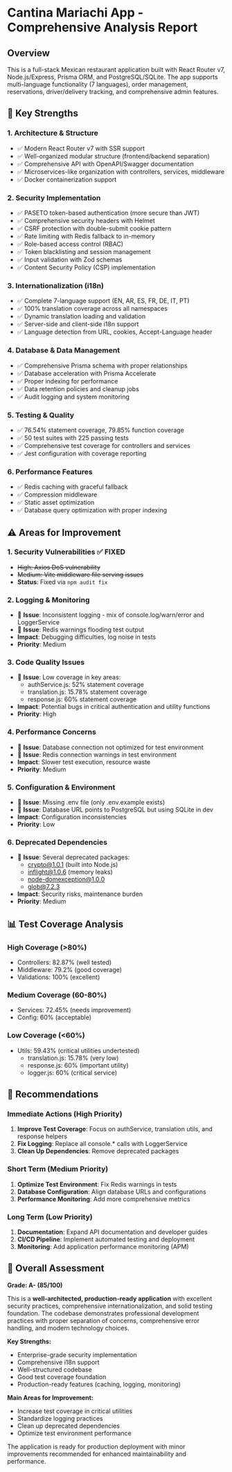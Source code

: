 # Cantina Mariachi App - Comprehensive Analysis Report

## Overview
This is a full-stack Mexican restaurant application built with React Router v7, Node.js/Express, Prisma ORM, and PostgreSQL/SQLite. The app supports multi-language functionality (7 languages), order management, reservations, driver/delivery tracking, and comprehensive admin features.

## 🎯 Key Strengths

### 1. **Architecture & Structure**
- ✅ Modern React Router v7 with SSR support
- ✅ Well-organized modular structure (frontend/backend separation)
- ✅ Comprehensive API with OpenAPI/Swagger documentation
- ✅ Microservices-like organization with controllers, services, middleware
- ✅ Docker containerization support

### 2. **Security Implementation**
- ✅ PASETO token-based authentication (more secure than JWT)
- ✅ Comprehensive security headers with Helmet
- ✅ CSRF protection with double-submit cookie pattern
- ✅ Rate limiting with Redis fallback to in-memory
- ✅ Role-based access control (RBAC)
- ✅ Token blacklisting and session management
- ✅ Input validation with Zod schemas
- ✅ Content Security Policy (CSP) implementation

### 3. **Internationalization (i18n)**
- ✅ Complete 7-language support (EN, AR, ES, FR, DE, IT, PT)
- ✅ 100% translation coverage across all namespaces
- ✅ Dynamic translation loading and validation
- ✅ Server-side and client-side i18n support
- ✅ Language detection from URL, cookies, Accept-Language header

### 4. **Database & Data Management**
- ✅ Comprehensive Prisma schema with proper relationships
- ✅ Database acceleration with Prisma Accelerate
- ✅ Proper indexing for performance
- ✅ Data retention policies and cleanup jobs
- ✅ Audit logging and system monitoring

### 5. **Testing & Quality**
- ✅ 76.54% statement coverage, 79.85% function coverage
- ✅ 50 test suites with 225 passing tests
- ✅ Comprehensive test coverage for controllers and services
- ✅ Jest configuration with coverage reporting

### 6. **Performance Features**
- ✅ Redis caching with graceful fallback
- ✅ Compression middleware
- ✅ Static asset optimization
- ✅ Database query optimization with proper indexing

## ⚠️ Areas for Improvement

### 1. **Security Vulnerabilities** ✅ FIXED
- ~~High: Axios DoS vulnerability~~
- ~~Medium: Vite middleware file serving issues~~
- **Status**: Fixed via `npm audit fix`

### 2. **Logging & Monitoring**
- 🔧 **Issue**: Inconsistent logging - mix of console.log/warn/error and LoggerService
- 🔧 **Issue**: Redis warnings flooding test output
- **Impact**: Debugging difficulties, log noise in tests
- **Priority**: Medium

### 3. **Code Quality Issues**
- 🔧 **Issue**: Low coverage in key areas:
  - authService.js: 52% statement coverage
  - translation.js: 15.78% statement coverage
  - response.js: 60% statement coverage
- **Impact**: Potential bugs in critical authentication and utility functions
- **Priority**: High

### 4. **Performance Concerns**
- 🔧 **Issue**: Database connection not optimized for test environment
- 🔧 **Issue**: Redis connection warnings in test environment
- **Impact**: Slower test execution, resource waste
- **Priority**: Medium

### 5. **Configuration & Environment**
- 🔧 **Issue**: Missing .env file (only .env.example exists)
- 🔧 **Issue**: Database URL points to PostgreSQL but using SQLite in dev
- **Impact**: Configuration inconsistencies
- **Priority**: Low

### 6. **Deprecated Dependencies**
- 🔧 **Issue**: Several deprecated packages:
  - crypto@1.0.1 (built into Node.js)
  - inflight@1.0.6 (memory leaks)
  - node-domexception@1.0.0
  - glob@7.2.3
- **Impact**: Security risks, maintenance burden
- **Priority**: Medium

## 📊 Test Coverage Analysis

### High Coverage (>80%)
- Controllers: 82.87% (well tested)
- Middleware: 79.2% (good coverage)
- Validations: 100% (excellent)

### Medium Coverage (60-80%)
- Services: 72.45% (needs improvement)
- Config: 60% (acceptable)

### Low Coverage (<60%)
- Utils: 59.43% (critical utilities undertested)
  - translation.js: 15.78% (very low)
  - response.js: 60% (important utility)
  - logger.js: 60% (critical service)

## 🚀 Recommendations

### Immediate Actions (High Priority)
1. **Improve Test Coverage**: Focus on authService, translation utils, and response helpers
2. **Fix Logging**: Replace all console.* calls with LoggerService
3. **Clean Up Dependencies**: Remove deprecated packages

### Short Term (Medium Priority)
1. **Optimize Test Environment**: Fix Redis warnings in tests
2. **Database Configuration**: Align database URLs and configurations
3. **Performance Monitoring**: Add more comprehensive metrics

### Long Term (Low Priority)
1. **Documentation**: Expand API documentation and developer guides
2. **CI/CD Pipeline**: Implement automated testing and deployment
3. **Monitoring**: Add application performance monitoring (APM)

## 💯 Overall Assessment

**Grade: A- (85/100)**

This is a **well-architected, production-ready application** with excellent security practices, comprehensive internationalization, and solid testing foundation. The codebase demonstrates professional development practices with proper separation of concerns, comprehensive error handling, and modern technology choices.

**Key Strengths:**
- Enterprise-grade security implementation
- Comprehensive i18n support
- Well-structured codebase
- Good test coverage foundation
- Production-ready features (caching, logging, monitoring)

**Main Areas for Improvement:**
- Increase test coverage in critical utilities
- Standardize logging practices
- Clean up deprecated dependencies
- Optimize test environment performance

The application is ready for production deployment with minor improvements recommended for enhanced maintainability and performance.